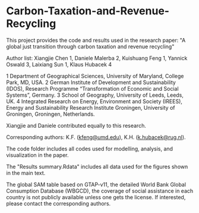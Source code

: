 # Carbon-Taxation-and-Revenue-Recycling

This project provides the code and results used in the research paper: "A global just transition through carbon taxation and revenue recycling"

Author list:
Xiangjie Chen 1, Daniele Malerba 2,  Kuishuang Feng 1, Yannick Oswald 3, Laixiang Sun 1, Klaus Hubacek 4 

1 Department of Geographical Sciences, University of Maryland, College Park, MD, USA. 2 German Institute of Development and Sustainability (IDOS), Research Programme “Transformation of Economic and Social Systems”, Germany. 3 School of Geography, University of Leeds, Leeds, UK. 4 Integrated Research on Energy, Environment and Society (IREES), Energy and Sustainability Research Institute Groningen, University of Groningen, Groningen, Netherlands.

Xiangjie and Daniele contributed equally to this research. 

Corresponding authors: K.F. (kfeng@umd.edu), K.H. (k.hubacek@rug.nl).


The code folder includes all codes used for modelling, analysis, and visualization in the paper.

The "Results summary.Rdata" includes all data used for the figures shown in the main text.

The global SAM table based on GTAP-v11, the detailed World Bank Global Consumption Database (WBGCD), the coverage of social assistance in each country is not publicly available unless one gets the license. If interested, please contact the corresponding authors.
